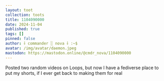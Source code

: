 ```yaml
---
layout: toot
collection: toots
title: 1104090000
date: 2024-11-04
published: true
tags: []
pinned: false
author: ⸸ commander ░ nova ⸸ :~$
avatar: /img/avatar/daemon.jpeg
mastodon: https://mastodon.online/@cmdr_nova/1104090000
---
```


Posted two random videos on Loops, but now I have a fediverse place to put my shorts, if I ever get back to making them for real
